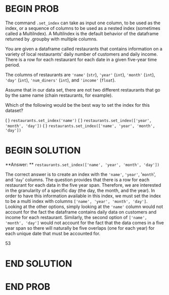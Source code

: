 # BEGIN PROB

The command `.set_index` can take as input one column, to be used as the index, or a sequence of columns to be used as a nested index (sometimes called a MultiIndex). A MultiIndex is the default behavior of the dataframe returned by .groupby with multiple columns.

You are given a dataframe called restaurants that contains information on a variety of local restaurants' daily number of customers and daily income. There is a row for each restaurant for each date in a given five-year time period.

The columns of restaurants are `'name'` (`str`), `'year'` (`int`),  `'month'` (`int`), `'day'` (`int`), `'num_diners'` (`int`), and `'income'` (`float`).

Assume that in our data set, there are not two different restaurants that go by the same name (chain restaurants, for example).

Which of the following would be the best way to set the index for this dataset?

( ) `restaurants.set_index('name')`
( ) `restaurants.set_index(['year', 'month', 'day'])`
( ) `restaurants.set_index(['name', 'year', 'month', 'day'])`

# BEGIN SOLUTION

**Answer: ** `restaurants.set_index(['name', 'year', 'month', 'day'])`

The correct answer is to create an index with the `'name'`, `'year'`, '`month`', and '`day`' columns. The question provides that there
is a row for each restaurant for each data in the five year span. Therefore, we are interested in the granularity of a 
specific day (the day, the month, and the year). In order to have this information available in this index, we must set
the index to be a multi index with columns `['name', 'year', 'month', 'day']`. Looking at the other options, simply looking 
at the `'name'` column would not account for the fact the dataframe contains daily data on customers and income for each
restaurant. Similarly, the second option of `['name', 'month', 'day']` would not account for the fact that the data comes 
in a five year span so there will naturally be five overlaps (one for each year) for each unique date that must be accounted for. 

<average>53</average>
# END SOLUTION

# END PROB
